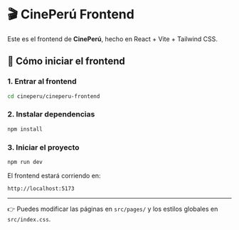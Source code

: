 # 🎬 CinePerú Frontend

Este es el frontend de **CinePerú**, hecho en React + Vite + Tailwind CSS.

## 🚀 Cómo iniciar el frontend

### 1. Entrar al frontend
```bash
cd cineperu/cineperu-frontend
```

### 2. Instalar dependencias
```bash
npm install
```

### 3. Iniciar el proyecto
```bash
npm run dev
```

El frontend estará corriendo en:
```
http://localhost:5173
```

---

👉 Puedes modificar las páginas en `src/pages/` y los estilos globales en `src/index.css`.